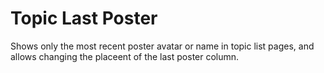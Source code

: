 # Topic Last Poster
Shows only the most recent poster avatar or name in topic list pages, and allows changing the placeent of the last poster column.
